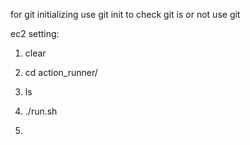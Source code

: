  for git initializing use git init
 to check git is or not use git



 ec2 setting:
1. clear
2. cd action_runner/
3. ls
4. ./run.sh

5. 